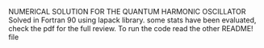 NUMERICAL SOLUTION FOR THE QUANTUM HARMONIC OSCILLATOR
Solved in Fortran 90 using lapack library.
some stats have been evaluated, check the pdf for the full review.
To run the code read the other README! file
